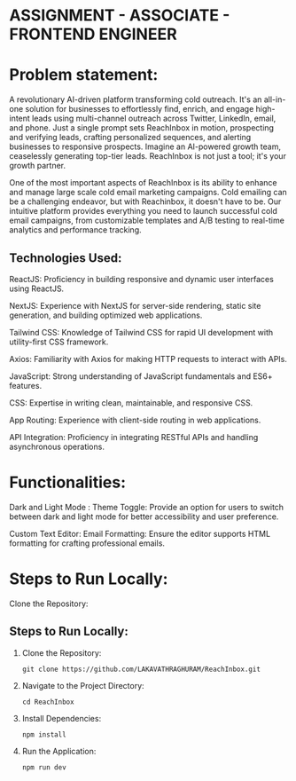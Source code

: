 # ASSIGNMENT - ASSOCIATE - FRONTEND ENGINEER

# Problem statement:
A revolutionary AI-driven platform transforming cold outreach. It's an all-in-one
solution for businesses to effortlessly find, enrich, and engage high-intent leads using multi-channel outreach
across Twitter, LinkedIn, email, and phone. Just a single prompt sets ReachInbox in motion, prospecting and
verifying leads, crafting personalized sequences, and alerting businesses to responsive prospects. Imagine an
AI-powered growth team, ceaselessly generating top-tier leads. ReachInbox is not just a tool; it's your growth
partner.

One of the most important aspects of ReachInbox is its ability to enhance and manage large scale cold email
marketing campaigns. Cold emailing can be a challenging endeavor, but with Reachinbox, it doesn't have to be.
Our intuitive platform provides everything you need to launch successful cold email campaigns, from
customizable templates and A/B testing to real-time analytics and performance tracking.


## Technologies Used:
ReactJS: Proficiency in building responsive and dynamic user interfaces using ReactJS.

NextJS: Experience with NextJS for server-side rendering, static site generation, and building optimized web applications.

Tailwind CSS: Knowledge of Tailwind CSS for rapid UI development with utility-first CSS framework.

Axios: Familiarity with Axios for making HTTP requests to interact with APIs.

JavaScript: Strong understanding of JavaScript fundamentals and ES6+ features.

CSS: Expertise in writing clean, maintainable, and responsive CSS.

App Routing: Experience with client-side routing in web applications.

API Integration: Proficiency in integrating RESTful APIs and handling asynchronous operations.

# Functionalities:
Dark and Light Mode : Theme Toggle: Provide an option for users to switch between dark and light mode for better accessibility and user preference.

Custom Text Editor: Email Formatting: Ensure the editor supports HTML formatting for crafting professional emails.


# Steps to Run Locally:

Clone the Repository:
## Steps to Run Locally:

1. Clone the Repository:
   ```shell
   git clone https://github.com/LAKAVATHRAGHURAM/ReachInbox.git
2. Navigate to the Project Directory:
   ```shell
   cd ReachInbox
3. Install Dependencies:
   ```shell
   npm install
4. Run the Application:
   ```shell
   npm run dev







